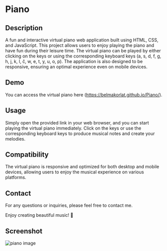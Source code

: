 # Piano

## Description
A fun and interactive virtual piano web application built using HTML, CSS, and JavaScript. This project allows users to enjoy playing the piano and have fun during their leisure time. The virtual piano can be played by either clicking on the keys or using the corresponding keyboard keys (a, s, d, f, g, h, j, k, l, č, w, e, t, y, u, o, p). The application is also designed to be responsive, ensuring an optimal experience even on mobile devices.

## Demo
You can access the virtual piano here (https://belmakorlat.github.io/Piano/).

## Usage
Simply open the provided link in your web browser, and you can start playing the virtual piano immediately. Click on the keys or use the corresponding keyboard keys to produce musical notes and create your melodies.

## Compatibility
The virtual piano is responsive and optimized for both desktop and mobile devices, allowing users to enjoy the musical experience on various platforms.

## Contact
For any questions or inquiries, please feel free to contact me.

Enjoy creating beautiful music! 🎹

## Screenshot
![piano image](https://github.com/BelmaKorlat/Piano/assets/137005711/2880b043-4bb2-4e5b-9f0a-9950ad935b71)


